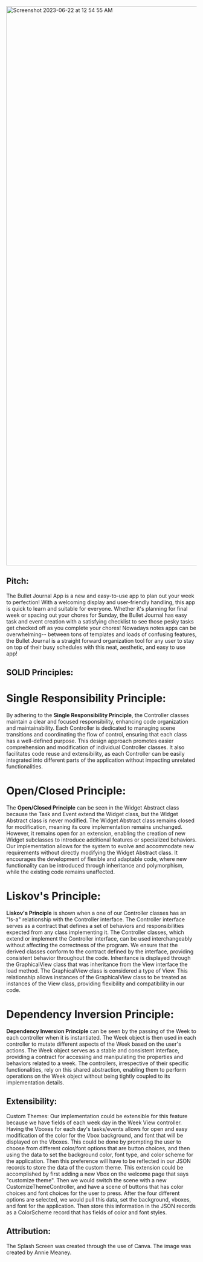 <img width="1481" alt="Screenshot 2023-06-22 at 12 54 55 AM" src="https://github.com/LoganStanhope/BulletJournalApp/assets/116970306/39ecfec4-889e-4b52-a8ce-043fb19143fb">

## Pitch:

 The Bullet Journal App is a new and easy-to-use app to plan out your week to perfection!
With a welcoming display and user-friendly handling, this app is quick to learn and suitable for everyone.
Whether it's planning for final week or spacing out your chores for Sunday, the Bullet Journal has easy task and event
creation with a satisfying checklist to see those pesky tasks get checked off as you complete your chores!
Nowadays notes apps can be overwhelming-- between tons of templates and loads of confusing features, the Bullet Journal
is a straight forward organization tool for any user to stay on top of their busy schedules with this neat, aesthetic,
and easy to use app!

## SOLID Principles:

# Single Responsibility Principle:

   By adhering to the **Single Responsibility Principle**, the Controller classes maintain a clear and focused responsibility, 
enhancing code organization and maintainability. Each Controller is dedicated to managing scene transitions and 
coordinating the flow of control, ensuring that each class has a well-defined purpose. This design approach promotes 
easier comprehension and modification of individual Controller classes. It also facilitates code reuse and 
extensibility, as each Controller can be easily integrated into different parts of the application without 
impacting unrelated functionalities.

# Open/Closed Principle:

  The **Open/Closed Principle** can be seen in the Widget Abstract class because the Task and Event extend the Widget class,
but the Widget Abstract class is never modified. The Widget Abstract class remains closed for modification, meaning its
core implementation remains unchanged. However, it remains open for an extension, enabling the creation of new Widget 
subclasses to introduce additional features or specialized behaviors. Our implementation allows for the system to 
evolve and accommodate new requirements without directly modifying the Widget Abstract class. It encourages the 
development of flexible and adaptable code, where new functionality can be introduced through inheritance and 
polymorphism, while the existing code remains unaffected.

# Liskov's Principle:

  **Liskov's Principle** is shown when a one of our Controller classes has an "Is-a" relationship with the Controller
interface. The Controller interface serves as a contract that defines a set of behaviors and responsibilities expected 
from any class implementing it. The Controller classes, which extend or implement the Controller interface, can be used 
interchangeably without affecting the correctness of the program. We ensure that the derived classes conform to the 
contract defined by the interface, providing consistent behavior throughout the code.
Inheritance is displayed through the GraphicalView class that was inheritance from the View interface the load method. 
The GraphicalView class is considered a type of View. This relationship allows instances of the GraphicalView class
to be treated as instances of the View class, providing flexibility and compatibility in our code.

# Dependency Inversion Principle:

  **Dependency Inversion Principle** can be seen by the passing of the Week to each controller when it is instantiated.
The Week object is then used in each controller to mutate different aspects of the Week based on the user's actions. 
The Week object serves as a stable and consistent interface, providing a contract for accessing and manipulating the 
properties and behaviors related to a week. The controllers, irrespective of their specific functionalities, rely on 
this shared abstraction, enabling them to perform operations on the Week object without being tightly coupled to its 
implementation details.


## Extensibility:

Custom Themes: Our implementation could be extensible for this feature because we have fields of each week day in the
Week View controller. Having the Vboxes for each day's tasks/events allows for open and easy modification of the color 
for the Vbox background, and font that will be displayed on the Vboxes. This could be done by prompting the user to 
choose from different color/font options that are button choices, and then using the data to set the background color, 
font type, and color scheme for the application. Then this preference will have to be reflected in our JSON records to 
store the data of the custom theme. This extension could be accomplished by first adding a new Vbox on the welcome page 
that says "customize theme". Then we would switch the scene with a new CustomizeThemeController, and have a scene of 
buttons that has color choices and font choices for the user to press. After the four different options are selected, 
we would pull this data, set the background, vboxes, and font for the application. Then store this information in the 
JSON records as a ColorScheme record that has fields of color and font styles.

## Attribution:

The Splash Screen was created through the use of Canva. The image was created by Annie Meaney.
